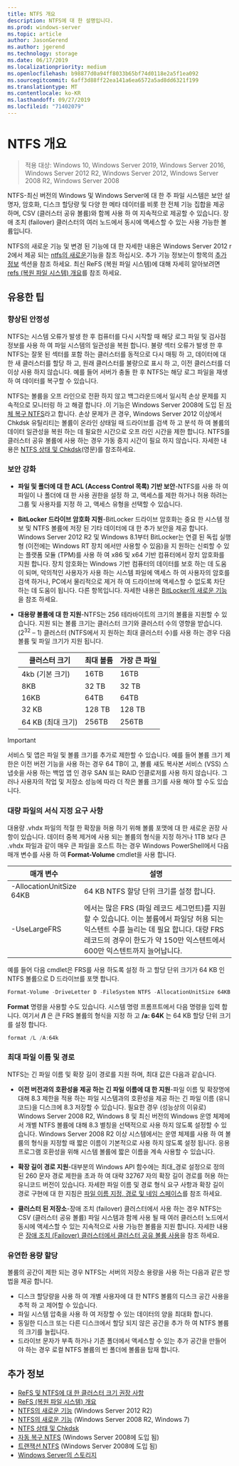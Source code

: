 ```yaml
---
title: NTFS 개요
description: NTFS에 대 한 설명입니다.
ms.prod: windows-server
ms.topic: article
author: JasonGerend
ms.author: jgerend
ms.technology: storage
ms.date: 06/17/2019
ms.localizationpriority: medium
ms.openlocfilehash: b98877d0a94ff8033b65bf74d0118e2a5f1ea092
ms.sourcegitcommit: 6aff3d88ff22ea141a6ea6572a5ad8dd6321f199
ms.translationtype: MT
ms.contentlocale: ko-KR
ms.lasthandoff: 09/27/2019
ms.locfileid: "71402079"
---
```

# <a name="ntfs-overview"></a>NTFS 개요

>적용 대상: Windows 10, Windows Server 2019, Windows Server 2016, Windows Server 2012 R2, Windows Server 2012, Windows Server 2008 R2, Windows Server 2008

NTFS-최신 버전의 Windows 및 Windows Server에 대 한 주 파일 시스템은 보안 설명자, 암호화, 디스크 할당량 및 다양 한 메타 데이터를 비롯 한 전체 기능 집합을 제공 하며, CSV (클러스터 공유 볼륨)와 함께 사용 하 여 지속적으로 제공할 수 있습니다. 장애 조치 (failover) 클러스터의 여러 노드에서 동시에 액세스할 수 있는 사용 가능한 볼륨입니다.

NTFS의 새로운 기능 및 변경 된 기능에 대 한 자세한 내용은 Windows Server 2012 r 2에서 제공 되는 [ntfs의 새로운](https://docs.microsoft.com/previous-versions/windows/it-pro/windows-server-2012-r2-and-2012/dn466520(v%3dws.11))기능을 참조 하십시오. 추가 기능 정보는이 항목의 [추가 정보](#additional-information) 섹션을 참조 하세요. 최신 ReFS (복원 파일 시스템)에 대해 자세히 알아보려면 [refs (복원 파일 시스템) 개요](../refs/refs-overview.md)를 참조 하세요.

## <a name="practical-applications"></a>유용한 팁

### <a name="increased-reliability"></a>향상된 안정성

NTFS는 시스템 오류가 발생 한 후 컴퓨터를 다시 시작할 때 해당 로그 파일 및 검사점 정보를 사용 하 여 파일 시스템의 일관성을 복원 합니다. 불량 섹터 오류가 발생 한 후 NTFS는 잘못 된 섹터를 포함 하는 클러스터를 동적으로 다시 매핑 하 고, 데이터에 대 한 새 클러스터를 할당 하 고, 원래 클러스터를 불량으로 표시 하 고, 이전 클러스터를 더 이상 사용 하지 않습니다. 예를 들어 서버가 충돌 한 후 NTFS는 해당 로그 파일을 재생 하 여 데이터를 복구할 수 있습니다.

NTFS는 볼륨을 오프 라인으로 전환 하지 않고 백그라운드에서 일시적 손상 문제를 지속적으로 모니터링 하 고 해결 합니다 .이 기능은 Windows Server 2008에 도입 된 [자체 복구 NTFS](https://docs.microsoft.com/previous-versions/windows/it-pro/windows-server-2008-R2-and-2008/cc771388(v=ws.10))라고 합니다. 손상 문제가 큰 경우, Windows Server 2012 이상에서 Chkdsk 유틸리티는 볼륨이 온라인 상태일 때 드라이브를 검색 하 고 분석 하 여 볼륨의 데이터 일관성을 복원 하는 데 필요한 시간으로 오프 라인 시간을 제한 합니다. NTFS를 클러스터 공유 볼륨에 사용 하는 경우 가동 중지 시간이 필요 하지 않습니다. 자세한 내용은 [NTFS 상태 및 Chkdsk](https://docs.microsoft.com/previous-versions/windows/it-pro/windows-server-2012-r2-and-2012/hh831536(v%3dws.11))(영문)를 참조하세요.

### <a name="increased-security"></a>보안 강화

- **파일 및 폴더에 대 한 ACL (Access Control 목록) 기반 보안**-NTFS를 사용 하 여 파일이 나 폴더에 대 한 사용 권한을 설정 하 고, 액세스를 제한 하거나 허용 하려는 그룹 및 사용자를 지정 하 고, 액세스 유형을 선택할 수 있습니다.

- **BitLocker 드라이브 암호화 지원**-BitLocker 드라이브 암호화는 중요 한 시스템 정보 및 NTFS 볼륨에 저장 된 기타 데이터에 대 한 추가 보안을 제공 합니다. Windows Server 2012 R2 및 Windows 8.1부터 BitLocker는 연결 된 독립 실행형 (이전에는 Windows RT 장치 에서만 사용할 수 있음)을 지 원하는 신뢰할 수 있는 플랫폼 모듈 (TPM)를 사용 하 여 x86 및 x64 기반 컴퓨터에서 장치 암호화를 지원 합니다. 장치 암호화는 Windows 기반 컴퓨터의 데이터를 보호 하는 데 도움이 되며, 악의적인 사용자가 사용 하는 시스템 파일에 액세스 하 여 사용자의 암호를 검색 하거나, PC에서 물리적으로 제거 하 여 드라이브에 액세스할 수 없도록 차단 하는 데 도움이 됩니다. 다른 항목입니다. 자세한 내용은 [BitLocker의 새로운 기능](https://docs.microsoft.com/previous-versions/windows/it-pro/windows-server-2012-r2-and-2012/dn306081(v%3dws.11))을 참조 하세요.

- **대용량 볼륨에 대 한 지원**-NTFS는 256 테라바이트의 크기의 볼륨을 지원할 수 있습니다. 지원 되는 볼륨 크기는 클러스터 크기와 클러스터 수의 영향을 받습니다. (2<sup>32</sup> – 1) 클러스터 (NTFS에서 지 원하는 최대 클러스터 수)를 사용 하는 경우 다음 볼륨 및 파일 크기가 지원 됩니다.

  |클러스터 크기|최대 볼륨|가장 큰 파일|
  |---|---|---|
  |4kb (기본 크기)|16TB|16TB|
  |8KB|32 TB|32 TB|
  |16KB|64TB|64TB|
  |32 KB|128 TB|128 TB|
  |64 KB (최대 크기)|256TB|256TB|

>[!IMPORTANT]
>서비스 및 앱은 파일 및 볼륨 크기를 추가로 제한할 수 있습니다. 예를 들어 볼륨 크기 제한은 이전 버전 기능을 사용 하는 경우 64 TB이 고, 볼륨 섀도 복사본 서비스 (VSS) 스냅숏을 사용 하는 백업 앱 인 경우 SAN 또는 RAID 인클로저를 사용 하지 않습니다. 그러나 사용자의 작업 및 저장소 성능에 따라 더 작은 볼륨 크기를 사용 해야 할 수도 있습니다.

### <a name="formatting-requirements-for-large-files"></a>대량 파일의 서식 지정 요구 사항

대용량 .vhdx 파일의 적절 한 확장을 허용 하기 위해 볼륨 포맷에 대 한 새로운 권장 사항이 있습니다. 데이터 중복 제거에 사용 되는 볼륨의 형식을 지정 하거나 1TB 보다 큰 .vhdx 파일과 같이 매우 큰 파일을 호스트 하는 경우 Windows PowerShell에서 다음 매개 변수를 사용 하 여 **Format-Volume** cmdlet을 사용 합니다.

|매개 변수|설명|
|---|---|
|-AllocationUnitSize 64KB|64 KB NTFS 할당 단위 크기를 설정 합니다.|
|-UseLargeFRS|에서는 많은 FRS (파일 레코드 세그먼트)를 지원할 수 있습니다. 이는 볼륨에서 파일당 허용 되는 익스텐트 수를 늘리는 데 필요 합니다. 대량 FRS 레코드의 경우이 한도가 약 150만 익스텐트에서 600만 익스텐트까지 늘어납니다.|

예를 들어 다음 cmdlet은 FRS를 사용 하도록 설정 하 고 할당 단위 크기가 64 KB 인 NTFS 볼륨으로 D 드라이브를 포맷 합니다.

```PowerShell
Format-Volume -DriveLetter D -FileSystem NTFS -AllocationUnitSize 64KB -UseLargeFRS
```

**Format** 명령을 사용할 수도 있습니다. 시스템 명령 프롬프트에서 다음 명령을 입력 합니다. 여기서 **/l** 은 큰 FRS 볼륨의 형식을 지정 하 고 **/a: 64K** 는 64 KB 할당 단위 크기를 설정 합니다.

```PowerShell
format /L /A:64k
```

### <a name="maximum-file-name-and-path"></a>최대 파일 이름 및 경로

NTFS는 긴 파일 이름 및 확장 길이 경로를 지원 하며, 최대 값은 다음과 같습니다.

- **이전 버전과의 호환성을 제공 하는 긴 파일 이름에 대 한 지원**-파일 이름 및 확장명에 대해 8.3 제한을 적용 하는 파일 시스템과의 호환성을 제공 하는 긴 파일 이름 (유니코드)을 디스크에 8.3 저장할 수 있습니다. 필요한 경우 (성능상의 이유로) Windows Server 2008 R2, Windows 8 및 최신 버전의 Windows 운영 체제에서 개별 NTFS 볼륨에 대해 8.3 별칭을 선택적으로 사용 하지 않도록 설정할 수 있습니다.
  Windows Server 2008 R2 이상 시스템에서는 운영 체제를 사용 하 여 볼륨의 형식을 지정할 때 짧은 이름이 기본적으로 사용 하지 않도록 설정 됩니다. 응용 프로그램 호환성을 위해 시스템 볼륨에 짧은 이름을 계속 사용할 수 있습니다.

- **확장 길이 경로 지원**-대부분의 Windows API 함수에는 최대\_경로 설정으로 정의 된 260 문자 경로 제한을 초과 하 여 대략 32767 자의 확장 길이 경로를 허용 하는 유니코드 버전이 있습니다. 자세한 파일 이름 및 경로 형식 요구 사항과 확장 길이 경로 구현에 대 한 지침은 [파일 이름 지정, 경로 및 네임 스페이스](https://msdn.microsoft.com/library/windows/desktop/aa365247)를 참조 하세요.

- **클러스터 된 저장소**-장애 조치 (failover) 클러스터에서 사용 하는 경우 NTFS는 CSV (클러스터 공유 볼륨) 파일 시스템과 함께 사용 될 때 여러 클러스터 노드에서 동시에 액세스할 수 있는 지속적으로 사용 가능한 볼륨을 지원 합니다. 자세한 내용은 [장애 조치 (Failover) 클러스터에서 클러스터 공유 볼륨 사용](../../failover-clustering/failover-cluster-csvs.md)을 참조 하세요.

### <a name="flexible-allocation-of-capacity"></a>유연한 용량 할당

볼륨의 공간이 제한 되는 경우 NTFS는 서버의 저장소 용량을 사용 하는 다음과 같은 방법을 제공 합니다.

- 디스크 할당량을 사용 하 여 개별 사용자에 대 한 NTFS 볼륨의 디스크 공간 사용을 추적 하 고 제어할 수 있습니다.
- 파일 시스템 압축을 사용 하 여 저장할 수 있는 데이터의 양을 최대화 합니다.
- 동일한 디스크 또는 다른 디스크에서 할당 되지 않은 공간을 추가 하 여 NTFS 볼륨의 크기를 늘립니다.
- 드라이브 문자가 부족 하거나 기존 폴더에서 액세스할 수 있는 추가 공간을 만들어야 하는 경우 로컬 NTFS 볼륨의 빈 폴더에 볼륨을 탑재 합니다.

## <a name="additional-information"></a>추가 정보

- [ReFS 및 NTFS에 대 한 클러스터 크기 권장 사항](https://techcommunity.microsoft.com/t5/Storage-at-Microsoft/Cluster-size-recommendations-for-ReFS-and-NTFS/ba-p/425960)
- [ReFS (복원 파일 시스템) 개요](../refs/refs-overview.md)
- [NTFS의 새로운 기능](https://docs.microsoft.com/previous-versions/windows/it-pro/windows-server-2012-r2-and-2012/dn466520(v%3dws.11)) (Windows Server 2012 R2)
- [NTFS의 새로운 기능](https://docs.microsoft.com/previous-versions/windows/it-pro/windows-server-2008-R2-and-2008/ff383236(v=ws.10)) (Windows Server 2008 R2, Windows 7)
- [NTFS 상태 및 Chkdsk](https://docs.microsoft.com/previous-versions/windows/it-pro/windows-server-2012-r2-and-2012/hh831536(v%3dws.11))
- [자동 복구 NTFS](https://docs.microsoft.com/previous-versions/windows/it-pro/windows-server-2008-R2-and-2008/cc771388(v=ws.10)) (Windows Server 2008에 도입 됨)
- [트랜잭션 NTFS](https://docs.microsoft.com/previous-versions/windows/it-pro/windows-server-2008-r2-and-2008/cc730726(v%3dws.10)) (Windows Server 2008에 도입 됨)
- [Windows Server의 스토리지](../storage.md)